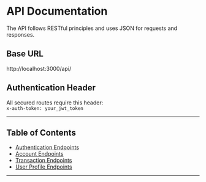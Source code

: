 # API Documentation

The API follows RESTful principles and uses JSON for requests and responses.

## Base URL

http://localhost:3000/api/

## Authentication Header

All secured routes require this header:  
`x-auth-token: your_jwt_token`

---

## Table of Contents

- [Authentication Endpoints](./auth.md)
- [Account Endpoints](./account.md)
- [Transaction Endpoints](./transactions.md)
- [User Profile Endpoints](./user.md)

---
